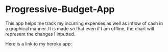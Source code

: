 # Progressive-Budget-App
This app helps me track my incurring expenses as well as inflow of cash in a graphical manner. It is made so that even if I am offline, the chart will represent the changes I inputted.

Here is a link to my heroku app: 
